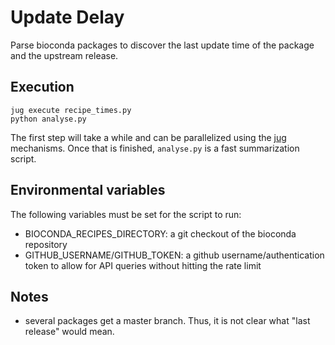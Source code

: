 # Update Delay

Parse bioconda packages to discover the last update time of the package and the
upstream release.

## Execution

    jug execute recipe_times.py
    python analyse.py

The first step will take a while and can be parallelized using the
[jug](http://jug.readthedocs.io) mechanisms. Once that is finished,
`analyse.py` is a fast summarization script.

## Environmental variables

The following variables must be set for the script to run:

- BIOCONDA_RECIPES_DIRECTORY: a git checkout of the bioconda repository
- GITHUB_USERNAME/GITHUB_TOKEN: a github username/authentication token to allow for API queries without hitting the rate limit

## Notes

- several packages get a master branch. Thus, it is not clear what "last release" would mean.

